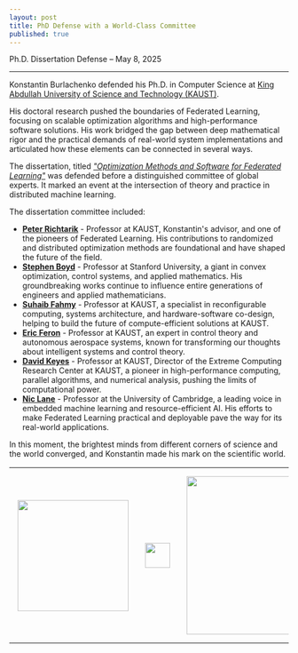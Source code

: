 ```yaml
---
layout: post
title: PhD Defense with a World-Class Committee
published: true
---
```


Ph.D. Dissertation Defense – May 8, 2025

---

Konstantin Burlachenko defended his Ph.D. in Computer Science at [King Abdullah University of Science and Technology (KAUST)](https://www.kaust.edu.sa/).

His doctoral research pushed the boundaries of Federated Learning, focusing on scalable optimization algorithms and high-performance software solutions. His work bridged the gap between deep mathematical rigor and the practical demands of real-world system implementations and articulated how these elements can be connected in several ways.

The dissertation, titled [*"Optimization Methods and Software for Federated Learning"*](https://cemse.kaust.edu.sa/events/by-type/phd-dissertation-defense/2025/05/08/optimization-methods-and-software-federated) was defended before a distinguished committee of global experts. It marked an event at the intersection of theory and practice in distributed machine learning.

The dissertation committee included:

- **[Peter Richtarik](https://richtarik.org/)** - Professor at KAUST, Konstantin's advisor, and one of the pioneers of Federated Learning. His contributions to randomized and distributed optimization methods are foundational and have shaped the future of the field.
- **[Stephen Boyd](https://stanford.edu/~boyd/)** - Professor at Stanford University, a giant in convex optimization, control systems, and applied mathematics. His groundbreaking works continue to influence entire generations of engineers and applied mathematicians.
- **[Suhaib Fahmy](https://accl.kaust.edu.sa/)** - Professor at KAUST, a specialist in reconfigurable computing, systems architecture, and hardware-software co-design, helping to build the future of compute-efficient solutions at KAUST.
- **[Eric Feron](https://ats.kaust.edu.sa/)** - Professor at KAUST, an expert in control theory and autonomous aerospace systems, known for transforming our thoughts about intelligent systems and control theory.
- **[David Keyes](https://www.kaust.edu.sa/en/about/administration/office-of-the-president/senior-associate-president)** - Professor at KAUST, Director of the Extreme Computing Research Center at KAUST, a pioneer in high-performance computing, parallel algorithms, and numerical analysis, pushing the limits of computational power.
- **[Nic Lane](https://www.cst.cam.ac.uk/people/ndl32)** - Professor at the University of Cambridge, a leading voice in embedded machine learning and resource-efficient AI. His efforts to make Federated Learning practical and deployable pave the way for its real-world applications.

In this moment, the brightest minds from different corners of science and the world converged, and Konstantin made his mark on the scientific world.

<table style="text-align:center;">
<tr>
<td style="padding:15px;text-align:center;vertical-align:middle;"> <img height="200px" src="https://burlachenkok.github.io/materials/KAUST-logo.svg"/> </td> 
<td style="padding:15px;text-align:center;vertical-align:middle;"> <img height="45px" src="https://burlachenkok.github.io/materials/stanford-wordmark.svg"/> </td>
<td style="padding:15px;text-align:center;vertical-align:middle;"> <img height="285px" src="https://burlachenkok.github.io/materials/cambridge-logo.svg"/> </td>
</tr>
</table>
